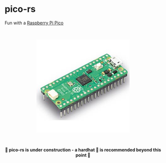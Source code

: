 # pico-rs

Fun with a [Raspberry Pi Pico](https://www.raspberrypi.com/products/raspberry-pi-pico/)

<br>

<p align="center">
    <img src="./RASP_PI_PICO_H_01.jpg" widht="500" height="300">
</p>

<br>

<p align="center">
<b>🚧 pico-rs is under construction - a hardhat 👷 is recommended beyond this point 🚧</b>
</p>
